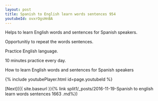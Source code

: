 ```yaml
---
layout: post
title: Spanish to English learn words sentences 954 
youtubeId: ovxrOgsHnBA
---
```

 
 
Helps to learn English words and sentences for Spanish speakers.

Opportunitiy to repeat the words sentences. 

Practice English language. 
 
10 minutes practice every day. 
 
How to learn English words and sentences for Spanish speakers 
 
{% include youtubePlayer.html id=page.youtubeId %}
 
 
[Next]({{ site.baseurl }}{% link  split1/_posts/2016-11-19-Spanish to english learn words sentences 1663 .md%})
 
